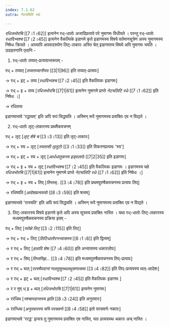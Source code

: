 ```yaml
---
index: 7.1.62
sutra: नेट्यलिटि रधेः

---
```

_रधिजभोरचि_ [[7।1।62]] इत्यनेन रध्-धातोः अजादिप्रत्यये परे नुमागमः विधीयते । परन्तु रध्-धातोः _रधादिभ्यश्च_ [[7।2।45]] इत्यनेन  वैकल्पिके इडागमे कृते इडागमस्य विषये वर्तमानसूत्रेण अस्य नुमागमस्य निषेधः क्रियते । अस्यापि अपवादरूपेण लिट्-लकारः अस्ति चेत् इडागमस्य विषये अपि नुमागमः भवति । उदाहरणानि एतानि - 



1. रध्-धातोः तव्यत्-प्रत्ययान्तरूपम् - 

रध् + तव्यत् [_तव्यत्तव्यानीयरः_ [[3|1|96]] इति तव्यत्-प्रत्ययः] 

→ रध् + इट् + तव्य [_रधादिभ्यश्च_ [[7।2।45]] इति वैकल्पिकः इडागमः]

→ रध्  + इ + तव्य [_रधिजभोरचि_ [[7|1|61]] इत्यनेन नुमागमे प्राप्ते _नेट्यलिटि रधेः_ [[7।1।62]] इति निषेधः ।]

→ रधितव्य

इडागमाभावे 'रद्धव्यम्' इति अपि रूपं सिद्ध्यति ।  अस्मिन् रूपेे नुमागमस्य प्रसक्तिः एव न विद्यते ।

        

2. रध्-धातोः लृट्-लकारस्य प्रथमैकवचनम्

रध् + लृट् [_लृट् शेषे च_ [[3।3।13]] इति लृट्-लकारः]

→ रध् + स्य + लृट् [_स्यतासी लृलुटोः_ [[3।1।33]] इति विकरणप्रत्ययः 'स्य']

→ रध् + इट् + स्य + लृट् [_आर्धधातुकस्य इड्वलादेः_ [[7|2|35]] इति इडागमः]

→ रध् + इ + स्य + लृट्  [_रधादिभ्यश्च_ [[7।2।45]] इति वैकल्पिकः इडागमः । इडागमस्य पक्षे _रधिजभोरचि_ [[7|1|61]] इत्यनेन नुमागमे प्राप्ते _नेट्यलिटि रधेः_ [[7।1।62]] इति निषेधः ।]

→ रध् +  इ + स्य + तिप् [_तिप्तस्.._ [[3।4।78]] इति प्रथमपुरुषैकवचनस्य प्रत्ययः तिप्]

→ रधिष्यति [_आदेशप्रत्यययोः_ [[8।3।59]] इति षत्वम्]

इडागमाभावे 'रत्स्यति' इति अपि रूपं सिद्ध्यति । अस्मिन् रूपेे नुमागमस्य प्रसक्तिः एव न विद्यते ।

       

3. लिट्-लकारस्य विषये इडागमे कृते अपि अस्य सूत्रस्य प्रसक्तिः नास्ति । यथा रध्-धातोः लिट्-लकारस्य मध्यमपुरुषैकवचनस्य प्रक्रिया इयम्   -

रध् + लिट् [_परोक्षे लिट्_ [[3।2।115]] इति लिट्]

→ रध् + रध् + लिट् [_लिटिधातोरनभ्यासस्य_ [[6।1।8]] इति द्वित्वम्]

→ र रध् + लिट् [_हलादि शेषः_ [[7।4।60]] इति अभ्यासस्य धकारलोपः]

→ र रध् + सिप् [_तिप्तस्झि..._ [[3।4।78]] इति मध्यमपुरुषैकवचनस्य तिप्-प्रत्ययः]     

→ र रध्  + थल् [_परस्मैपदानां णलतुसुस्थलथुसणल्वमाः_ [[3।4।82]] इति तिप्-प्रत्ययस्य थल्-आदेशः]      

→ र रध् + इट् + थल् [_रधादिभ्यश्च_ [[7।2।45]] इति वैकल्पिकः इडागमः ]

→ र र नुम् ध् इ + थल् [_रधिजभोरचि_ [[7|1|61]] इत्यनेन नुमागमः]

→ ररंधिथ [_नश्चापदान्तस्य झलि_ [[8।3।24]] इति अनुस्वारः]

→ ररन्धिथ [_अनुस्वारस्य ययि परसवर्णः_ [[8।4।58]] इतो परसवर्णः नकारः]

इडागमाभावे 'ररद्ध' इत्यत्र तु नुमागमस्य प्रसक्तिः एव नास्ति, यतः प्रत्ययस्थः थकारः अच् नास्ति ।

